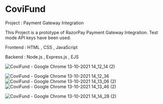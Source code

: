 # CoviFund
Project : Payment Gateway Integration

This Project is a prototype of RazorPay Payment Gateway Integration. Test mode API keys have been used.


Frontend : HTML , CSS , JavaScript

Backend : Node.js , Express.js , EJS

![CoviFund - Google Chrome 13-10-2021 14_12_14 (2)](https://user-images.githubusercontent.com/85646974/137100255-afc07a64-709e-49ad-9ee8-3e5bccbfbc5a.png)

![CoviFund - Google Chrome 13-10-2021 14_12_36](https://user-images.githubusercontent.com/85646974/137100472-90a39cbe-2600-45d8-9778-be77ddc59e53.png)
![CoviFund - Google Chrome 13-10-2021 14_13_06 (2)](https://user-images.githubusercontent.com/85646974/137100517-72fbac33-3cf1-426b-b093-3f07e978a80f.png)
![CoviFund - Google Chrome 13-10-2021 14_13_46 (2)](https://user-images.githubusercontent.com/85646974/137100591-c5214fc7-35e5-4b77-9635-9d6bc0f65092.png)

![CoviFund - Google Chrome 13-10-2021 14_14_28 (2)](https://user-images.githubusercontent.com/85646974/137100622-c86c4e8c-a66a-4337-b9e0-288e56f99eff.png)


